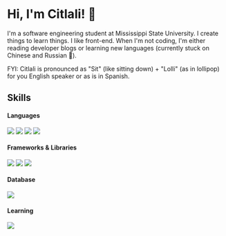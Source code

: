 # Hi, I'm Citlali! 👋
I'm a software engineering student at Mississippi State University. I create things to learn things. I like front-end. When I'm not coding, I'm either reading developer blogs or learning new languages (currently stuck on Chinese and Russian 🥲). 
<p>
  FYI: Citlali is pronounced as "Sit" (like sitting down) + "Lolli" (as in lollipop) for you English speaker or as is in Spanish. 
</p>

## Skills

#### Languages 
<p>
  <img src="https://img.shields.io/badge/Python-FFD43B?style=for-the-badge&logo=python&logoColor=blue" />
  <img src="https://img.shields.io/badge/C%2B%2B-00599C?style=for-the-badge&logo=c%2B%2B&logoColor=white" />
  <img src="https://img.shields.io/badge/HTML5-E34F26?style=for-the-badge&logo=html5&logoColor=white" />
  <img src="https://img.shields.io/badge/JavaScript-323330?style=for-the-badge&logo=javascript&logoColor=F7DF1E" />
</p>


#### Frameworks & Libraries
<p>
  <img src="https://img.shields.io/badge/Bootstrap-563D7C?style=for-the-badge&logo=bootstrap&logoColor=white" />
  <img src="https://img.shields.io/badge/React-20232A?style=for-the-badge&logo=react&logoColor=61DAFB" />
  <img src="https://img.shields.io/badge/Django-092E20?style=for-the-badge&logo=django&logoColor=green" />

</p>

#### Database
<p>
  <img src="https://img.shields.io/badge/PostgreSQL-316192?style=for-the-badge&logo=postgresql&logoColor=white" />
</p>


#### Learning
<p>
   <img src="https://img.shields.io/badge/PHP-777BB4?style=for-the-badge&logo=php&logoColor=white" />
</p>
<!--
#### IDE
<p>
  <img src="https://img.shields.io/badge/Android_Studio-3DDC84?style=for-the-badge&logo=android-studio&logoColor=white" />
</p>
<p>
  <img src=" https://img.shields.io/badge/PHP-777BB4?style=for-the-badge&logo=php&logoColor=white" />
  <img src=" "/>
  <img src=" "/>
</p>
-->
<!--
**citlalih1421/citlalih1421** is a ✨ _special_ ✨ repository because its `README.md` (this file) appears on your GitHub profile.

Here are some ideas to get you started:

- 🔭 I’m currently working on ...
- 🌱 I’m currently learning ...
- 👯 I’m looking to collaborate on ...
- 🤔 I’m looking for help with ...
- 💬 Ask me about ...
- 📫 How to reach me: ...
- 😄 Pronouns: ...
- ⚡ Fun fact: ...
-->
